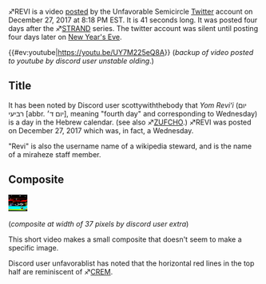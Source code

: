 ♐REVI is a video
[posted](https://twitter.com/unfavorablesemi/status/946188691042684929)
by the Unfavorable Semicircle [Twitter](Twitter "wikilink") account on
December 27, 2017 at 8:18 PM EST. It is 41 seconds long. It was posted
four days after the ♐[STRAND](STRAND "wikilink") series. The twitter
account was silent until posting four days later on [New Year's
Eve](NYE_tweet "wikilink").

{{\#ev:youtube|<https://youtu.be/UY7M225eQ8A>}} (*backup of video posted
to youtube by discord user unstable olding*.)

## Title

It has been noted by Discord user scottywiththebody that *Yom Reviʻi*
(יום רביעי‬ \[abbr. יום ד׳‬\], meaning "fourth day" and corresponding
to Wednesday) is a day in the Hebrew calendar. (see also
♐[ZUFCHO](ZUFCHO "wikilink").) ♐REVI was posted on December 27, 2017
which was, in fact, a Wednesday.

"Revi" is also the username name of a wikipedia steward, and is the name
of a miraheze staff member.

## Composite

![REVI.png](REVI.png "REVI.png")

(*composite at width of 37 pixels by discord user extra*)

This short video makes a small composite that doesn't seem to make a
specific image.

Discord user unfavorablist has noted that the horizontal red lines in
the top half are reminiscent of ♐[CREM](CREM "wikilink").
